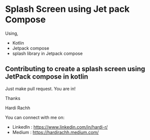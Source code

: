# Splash Screen using Jet pack Compose
Using,
  - Kotlin
  - Jetpack compose
  - splash library in Jetpack compose


## Contributing to create a splash screen using JetPack compose in kotlin

Just make pull request. You are in!

Thanks

Hardi Rachh

You can connect with me on:

- LinkedIn : https://www.linkedin.com/in/hardi-r/
- Medium : https://hardirachh.medium.com/
